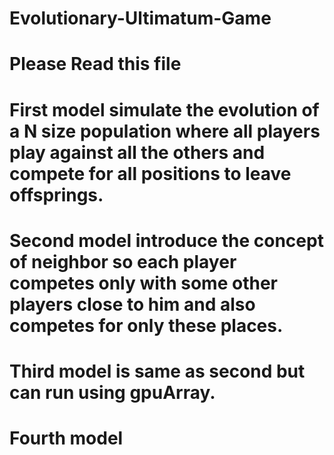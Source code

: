 # Evolutionary-Ultimatum-Game
# Please Read this file 
# First model simulate the evolution of a N size population where all players play against all the others and compete for all positions to leave offsprings.
# Second model introduce the concept of neighbor so each player competes only with some other players close to him and also competes for only these places.
# Third model is same as second but can run using gpuArray.
# Fourth model
